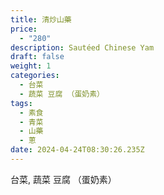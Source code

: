 ```yaml
---
title: 清炒山藥
price:
  - "280"
description: Sautéed Chinese Yam
draft: false
weight: 1
categories:
  - 台菜
  - 蔬菜 豆腐 （蛋奶素）
tags:
  - 素食
  - 青菜
  - 山藥
  - 蔥
date: 2024-04-24T08:30:26.235Z
---
```

台菜, 蔬菜 豆腐 （蛋奶素）